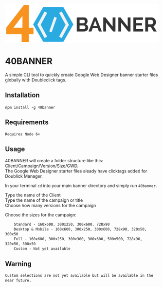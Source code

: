 ![Logo](/assets/40banner.png?raw=true "40BANNER")


40BANNER
=========

A simple CLI tool to quickly create Google Web Designer banner starter files globally with Doubleclick tags. 

## Installation

  `npm install -g 40banner`

## Requirements

    Requires Node 6+

## Usage

   40BANNER will create a folder structure like this: Client/Campaign/Version/Size/GWD.</br>
   The Google Web Designer starter files aleady have clicktags added for Doublick Manager. 

   In your terminal `cd` into your main banner directory and simply run `40banner`.

   Type the name of the Client</br>
   Type the name of the campaign or title</br>
   Choose how many versions for the campaign</br>

   Choose the sizes for the campaign:

        Standard - 160x600, 300x250, 300x600, 728x90
        Desktop & Mobile - 160x600, 300x250, 300x600, 728x90, 320x50, 300x50
        Full - 160x600, 300x250, 300x300, 300x600, 500x500, 728x90, 320x50, 300x50
        Custom - Not yet available


## Warning

    Custom selections are not yet available but will be available in the near future.